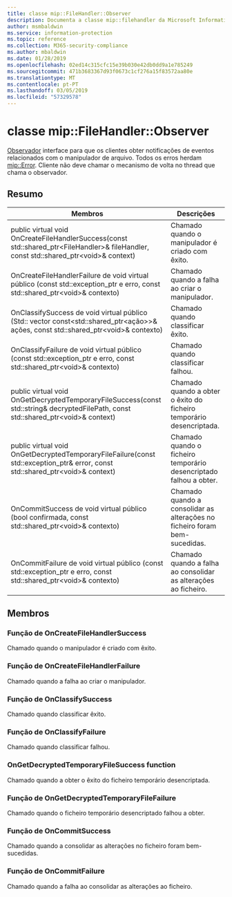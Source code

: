 ```yaml
---
title: classe mip::FileHandler::Observer
description: Documenta a classe mip::filehandler da Microsoft Information Protection (MIP) SDK.
author: msmbaldwin
ms.service: information-protection
ms.topic: reference
ms.collection: M365-security-compliance
ms.author: mbaldwin
ms.date: 01/28/2019
ms.openlocfilehash: 02ed14c315cfc15e39b030e42db0dd9a1e785249
ms.sourcegitcommit: 471b3683367d93f0673c1cf276a15f83572aa80e
ms.translationtype: MT
ms.contentlocale: pt-PT
ms.lasthandoff: 03/05/2019
ms.locfileid: "57329578"
---
```

# <a name="class-mipfilehandlerobserver"></a>classe mip::FileHandler::Observer 
[Observador](class_mip_filehandler_observer.md) interface para que os clientes obter notificações de eventos relacionados com o manipulador de arquivo.
Todos os erros herdam [mip::Error](class_mip_error.md). Cliente não deve chamar o mecanismo de volta no thread que chama o observador.
  
## <a name="summary"></a>Resumo
 Membros                        | Descrições                                
--------------------------------|---------------------------------------------
public virtual void OnCreateFileHandlerSuccess(const std::shared_ptr\<FileHandler\>& fileHandler, const std::shared_ptr\<void\>& context)  |  Chamado quando o manipulador é criado com êxito.
OnCreateFileHandlerFailure de void virtual público (const std::exception_ptr e erro, const std::shared_ptr\<void\>& contexto)  |  Chamado quando a falha ao criar o manipulador.
OnClassifySuccess de void virtual público (Std:: vector const\<std::shared_ptr\<ação\>\>& ações, const std::shared_ptr\<void\>& contexto)  |  Chamado quando classificar êxito.
OnClassifyFailure de void virtual público (const std::exception_ptr e erro, const std::shared_ptr\<void\>& contexto)  |  Chamado quando classificar falhou.
public virtual void OnGetDecryptedTemporaryFileSuccess(const std::string& decryptedFilePath, const std::shared_ptr\<void\>& context)  |  Chamado quando a obter o êxito do ficheiro temporário desencriptada.
public virtual void OnGetDecryptedTemporaryFileFailure(const std::exception_ptr& error, const std::shared_ptr\<void\>& context)  |  Chamado quando o ficheiro temporário desencriptado falhou a obter.
OnCommitSuccess de void virtual público (bool confirmada, const std::shared_ptr\<void\>& contexto)  |  Chamado quando a consolidar as alterações no ficheiro foram bem-sucedidas.
OnCommitFailure de void virtual público (const std::exception_ptr e erro, const std::shared_ptr\<void\>& contexto)  |  Chamado quando a falha ao consolidar as alterações ao ficheiro.
  
## <a name="members"></a>Membros
  
### <a name="oncreatefilehandlersuccess-function"></a>Função de OnCreateFileHandlerSuccess
Chamado quando o manipulador é criado com êxito.
  
### <a name="oncreatefilehandlerfailure-function"></a>Função de OnCreateFileHandlerFailure
Chamado quando a falha ao criar o manipulador.
  
### <a name="onclassifysuccess-function"></a>Função de OnClassifySuccess
Chamado quando classificar êxito.
  
### <a name="onclassifyfailure-function"></a>Função de OnClassifyFailure
Chamado quando classificar falhou.
  
### <a name="ongetdecryptedtemporaryfilesuccess-function"></a>OnGetDecryptedTemporaryFileSuccess function
Chamado quando a obter o êxito do ficheiro temporário desencriptada.
  
### <a name="ongetdecryptedtemporaryfilefailure-function"></a>Função de OnGetDecryptedTemporaryFileFailure
Chamado quando o ficheiro temporário desencriptado falhou a obter.
  
### <a name="oncommitsuccess-function"></a>Função de OnCommitSuccess
Chamado quando a consolidar as alterações no ficheiro foram bem-sucedidas.
  
### <a name="oncommitfailure-function"></a>Função de OnCommitFailure
Chamado quando a falha ao consolidar as alterações ao ficheiro.
